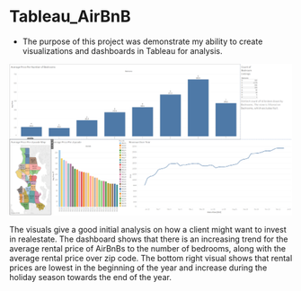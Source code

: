 # Tableau_AirBnB

- The purpose of this project was demonstrate my ability to create visualizations and dashboards in Tableau for analysis.

![](https://github.com/JasonSpaw/Tableau_AirBnB/blob/main/AirBnB_SeattleWA2016_FullProject_snip.PNG)

The visuals give a good initial analysis on how a client might want to invest in realestate.  The dashboard shows that there is an increasing trend for the average rental price of AirBnBs to the number of bedrooms, along with the average rental price over zip code.  The bottom right visual shows that rental prices are lowest in the beginning of the year and increase during the holiday season towards the end of the year.
